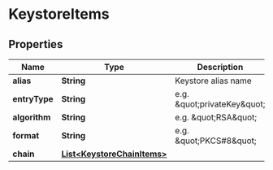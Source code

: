 
# KeystoreItems

## Properties
Name | Type | Description | Notes
------------ | ------------- | ------------- | -------------
**alias** | **String** | Keystore alias name |  [optional]
**entryType** | **String** | e.g. \&quot;privateKey\&quot; |  [optional]
**algorithm** | **String** | e.g. \&quot;RSA\&quot; |  [optional]
**format** | **String** | e.g. \&quot;PKCS#8\&quot; |  [optional]
**chain** | [**List&lt;KeystoreChainItems&gt;**](KeystoreChainItems.md) |  |  [optional]



